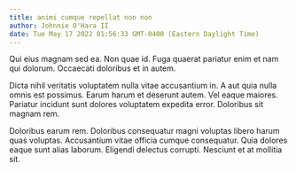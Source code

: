 ```yaml
---
title: animi cumque repellat non non
author: Johnnie O'Hara II
date: Tue May 17 2022 01:56:33 GMT-0400 (Eastern Daylight Time)
---
```

Qui eius magnam sed ea. Non quae id. Fuga quaerat pariatur enim et nam qui dolorum. Occaecati doloribus et in autem.

 Dicta nihil veritatis voluptatem nulla vitae accusantium in. A aut quia nulla omnis est possimus. Earum harum et deserunt autem. Vel eaque maiores. Pariatur incidunt sunt dolores voluptatem expedita error. Doloribus sit magnam rem.

 Doloribus earum rem. Doloribus consequatur magni voluptas libero harum quas voluptas. Accusantium vitae officia cumque consequatur. Quia dolores eaque sunt alias laborum. Eligendi delectus corrupti. Nesciunt et at mollitia sit.